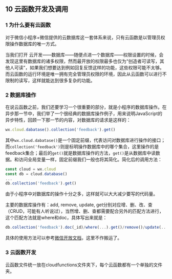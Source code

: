 ## 10	云函数开发及调用

### 1	为什么要有云函数

对于微信小程序+微信提供的云数据库这一套体系来说，只有云函数是以管理员权限操作数据库的唯一方式。

当我们打开 云开发——数据库——随便点进一个数据库——权限设置的时候，会发现这里有数据库的诸多权限，然而最开放的权限最多也仅为“创造者可读写，其他人可读”，如果我们想要达到例如回复反馈这样的功能，这些权限可能不太够。而云函数的运行环境是唯一拥有完全管理员权限的环境，因此从云函数可以进行不限制的读写，这样就能达到很多复杂的功能。

### 2	数据库操作

在说云函数之前，我们还要学习一个很重要的部分，就是小程序的数据库操作。在异步那一节中，我们举了一个很经典的数据库操作例子，用来说明JavaScript的异步特性，回顾一下那一节的内容，对数据库的请求是这样的：

```javascript
wx.cloud.dabatase().collection('feedback').get()
```

其中`wx.cloud.dabatase()`是一个固定前缀，代表访问对数据库进行操作的接口；而`collection('feedback')`则是标明操作数据库中的哪个集合，这里操作的是feedback集合；最后的`get()`就是数据库操作的方法，`get()`是从数据库中读数据。和访问全局变量一样，固定前缀我们一般也将其简化。简化后的调用方法：

```javascript
const cloud = wx.cloud
const db = cloud.database()
...
db.collection('feedback').get()
```

由于小程序中对数据库的操作十分之多，这样就可以大大减少要写的代码量。

主要的数据库操作有：add, remove, update, get分别对应增、删、改、查 （CRUD，可能有人听说过），当然增、删、查都需要配合另外的匹配方法进行，这个匹配方法就是where和doc，具体写出来就是：

```javascript
db.collection('feedback').doc(_id)/where(...).get()/remove()/update(...)
```

具体的使用方法可以参考[微信开放文档](https://developers.weixin.qq.com/miniprogram/dev/wxcloud/reference-sdk-api/database/Collection.html)，这里不作搬运了。

### 3	云函数开发

云函数文件统一放在cloudfunctions文件夹下，每个云函数都有一个单独的文件夹。

